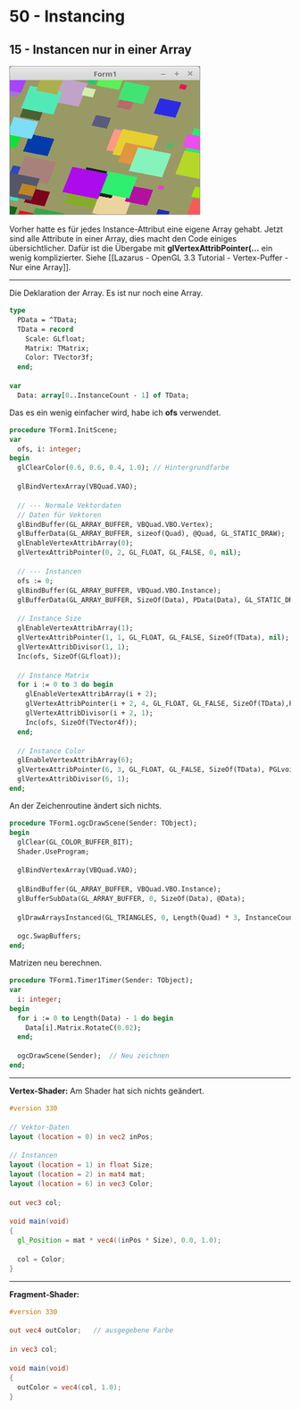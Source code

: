 # 50 - Instancing
## 15 - Instancen nur in einer Array

![image.png](image.png)

Vorher hatte es für jedes Instance-Attribut eine eigene Array gehabt.
Jetzt sind alle Attribute in einer Array, dies macht den Code einiges übersichtlicher.
Dafür ist die Übergabe mit **glVertexAttribPointer(...** ein wenig komplizierter.
Siehe [[Lazarus - OpenGL 3.3 Tutorial - Vertex-Puffer - Nur eine Array]].

---
Die Deklaration der Array. Es ist nur noch eine Array.

```pascal
type
  PData = ^TData;
  TData = record
    Scale: GLfloat;
    Matrix: TMatrix;
    Color: TVector3f;
  end;

var
  Data: array[0..InstanceCount - 1] of TData;
```

Das es ein wenig einfacher wird, habe ich **ofs** verwendet.

```pascal
procedure TForm1.InitScene;
var
  ofs, i: integer;
begin
  glClearColor(0.6, 0.6, 0.4, 1.0); // Hintergrundfarbe

  glBindVertexArray(VBQuad.VAO);

  // --- Normale Vektordaten
  // Daten für Vektoren
  glBindBuffer(GL_ARRAY_BUFFER, VBQuad.VBO.Vertex);
  glBufferData(GL_ARRAY_BUFFER, sizeof(Quad), @Quad, GL_STATIC_DRAW);
  glEnableVertexAttribArray(0);
  glVertexAttribPointer(0, 2, GL_FLOAT, GL_FALSE, 0, nil);

  // --- Instancen
  ofs := 0;
  glBindBuffer(GL_ARRAY_BUFFER, VBQuad.VBO.Instance);
  glBufferData(GL_ARRAY_BUFFER, SizeOf(Data), PData(Data), GL_STATIC_DRAW);

  // Instance Size
  glEnableVertexAttribArray(1);
  glVertexAttribPointer(1, 1, GL_FLOAT, GL_FALSE, SizeOf(TData), nil);
  glVertexAttribDivisor(1, 1);
  Inc(ofs, SizeOf(GLfloat));

  // Instance Matrix
  for i := 0 to 3 do begin
    glEnableVertexAttribArray(i + 2);
    glVertexAttribPointer(i + 2, 4, GL_FLOAT, GL_FALSE, SizeOf(TData),PGLvoid(ofs));
    glVertexAttribDivisor(i + 2, 1);
    Inc(ofs, SizeOf(TVector4f));
  end;

  // Instance Color
  glEnableVertexAttribArray(6);
  glVertexAttribPointer(6, 3, GL_FLOAT, GL_FALSE, SizeOf(TData), PGLvoid(ofs));
  glVertexAttribDivisor(6, 1);
end;
```

An der Zeichenroutine ändert sich nichts.

```pascal
procedure TForm1.ogcDrawScene(Sender: TObject);
begin
  glClear(GL_COLOR_BUFFER_BIT);
  Shader.UseProgram;

  glBindVertexArray(VBQuad.VAO);

  glBindBuffer(GL_ARRAY_BUFFER, VBQuad.VBO.Instance);
  glBufferSubData(GL_ARRAY_BUFFER, 0, SizeOf(Data), @Data);

  glDrawArraysInstanced(GL_TRIANGLES, 0, Length(Quad) * 3, InstanceCount);

  ogc.SwapBuffers;
end;
```

Matrizen neu berechnen.

```pascal
procedure TForm1.Timer1Timer(Sender: TObject);
var
  i: integer;
begin
  for i := 0 to Length(Data) - 1 do begin
    Data[i].Matrix.RotateC(0.02);
  end;

  ogcDrawScene(Sender);  // Neu zeichnen
end;
```


---
**Vertex-Shader:**
Am Shader hat sich nichts geändert.

```glsl
#version 330

// Vektor-Daten
layout (location = 0) in vec2 inPos;

// Instancen
layout (location = 1) in float Size;
layout (location = 2) in mat4 mat;
layout (location = 6) in vec3 Color;

out vec3 col;

void main(void)
{
  gl_Position = mat * vec4((inPos * Size), 0.0, 1.0);

  col = Color;
}

```


---
**Fragment-Shader:**

```glsl
#version 330

out vec4 outColor;   // ausgegebene Farbe

in vec3 col;

void main(void)
{
  outColor = vec4(col, 1.0);
}

```


